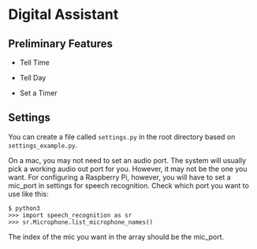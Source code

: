 # Digital Assistant

## Preliminary Features

- Tell Time

- Tell Day

- Set a Timer

## Settings
You can create a file called `settings.py` in the root directory based on `settings_example.py`.

On a mac, you may not need to set an audio port. The system will usually pick a working audio out port for you. However, it may not be the one you want. For configuring a Raspberry Pi, however, you will have to set a mic_port in settings for speech recognition. Check which port you want to use like this:
```
$ python3
>>> import speech_recognition as sr
>>> sr.Microphone.list_microphone_names()
```
The index of the mic you want in the array should be the mic_port.

